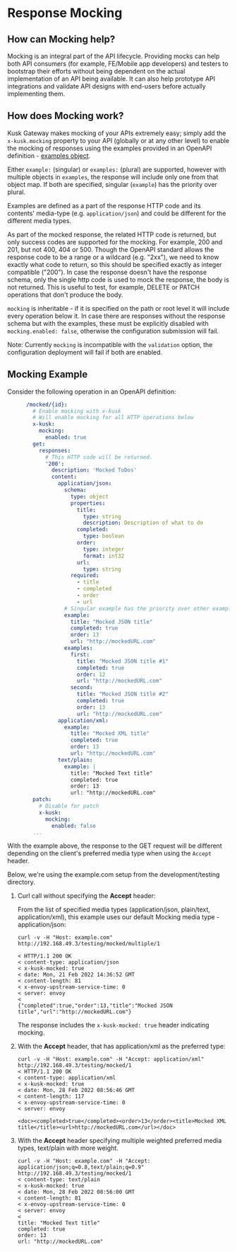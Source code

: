 # Response Mocking 

## **How can Mocking help?**

Mocking is an integral part of the API lifecycle. Providing mocks can help both API consumers (for example, FE/Mobile app developers) and 
testers to bootstrap their efforts without being dependent on the actual implementation of an API being available. It can also help prototype
API integrations and validate API designs with end-users before actually implementing them.

## **How does Mocking work?**

Kusk Gateway makes mocking of your APIs extremely easy; simply add the `x-kusk.mocking` property to your API (globally or at any other level) 
to enable the mocking of responses using the examples provided in an OpenAPI definition - [examples object](https://swagger.io/specification/#example-object).

Either `example:` (singular) or `examples:` (plural) are supported, however with multiple objects in `examples`, the response will include only one from that object map.
If both are specified, singular (`example`) has the priority over plural.

Examples are defined as a part of the response HTTP code and its contents' media-type (e.g. `application/json`) and could be different for the different media types.

As part of the mocked response, the related HTTP code is returned, but only success codes are supported for the mocking. For example, 200 and 201, but not 400, 404 or 500.
Though the OpenAPI standard allows the response code to be a range or a wildcard (e.g. "2xx"), we need to know exactly what code to return, so this should be specified exactly as integer compatible ("200").
In case the response doesn't have the response schema, only the single http code is used to mock the response, the body is not returned.
This is useful to test, for example, DELETE or PATCH operations that don't produce the body.

`mocking` is inheritable - if it is specified on the path or root level it will include every operation below it.
In case there are responses without the response schema but with the examples, these must be explicitly disabled with `mocking.enabled: false`, otherwise the configuration submission will fail.

Note: Currently `mocking` is incompatible with the `validation` option, the configuration deployment will fail if both are enabled.

## **Mocking Example**

Consider the following operation in an OpenAPI definition:

```yaml
      /mocked/{id}:
        # Enable mocking with x-kusk
        # Will enable mocking for all HTTP operations below
        x-kusk:
          mocking:
            enabled: true
        get:
          responses:
            # This HTTP code will be returned.
            '200':
              description: 'Mocked ToDos'
              content:
                application/json:
                  schema:
                    type: object
                    properties:
                      title:
                        type: string
                        description: Description of what to do
                      completed:
                        type: boolean
                      order:
                        type: integer
                        format: int32
                      url:
                        type: string
                    required:
                      - title
                      - completed
                      - order
                      - url
                  # Singular example has the priority over other examples.
                  example:
                    title: "Mocked JSON title"
                    completed: true
                    order: 13
                    url: "http://mockedURL.com"
                  examples:
                    first:
                      title: "Mocked JSON title #1"
                      completed: true
                      order: 12
                      url: "http://mockedURL.com"
                    second:
                      title: "Mocked JSON title #2"
                      completed: true
                      order: 13
                      url: "http://mockedURL.com"
                application/xml:
                  example:
                    title: "Mocked XML title"
                    completed: true
                    order: 13
                    url: "http://mockedURL.com"
                text/plain:
                  example: |
                    title: "Mocked Text title"
                    completed: true
                    order: 13
                    url: "http://mockedURL.com"
        patch:
          # Disable for patch
          x-kusk:
            mocking:
              enabled: false
        ...
```

With the example above, the response to the GET request will be different depending on the client's preferred media type when using the `Accept` header.

Below, we're using the example.com setup from the development/testing directory.

1. Curl call without specifying the **Accept** header:

    From the list of specified media types (application/json, plain/text, application/xml), this example uses our default Mocking media type - application/json:

    ```shell
    curl -v -H "Host: example.com" http://192.168.49.3/testing/mocked/multiple/1

    < HTTP/1.1 200 OK
    < content-type: application/json
    < x-kusk-mocked: true
    < date: Mon, 21 Feb 2022 14:36:52 GMT
    < content-length: 81
    < x-envoy-upstream-service-time: 0
    < server: envoy
    < 
    {"completed":true,"order":13,"title":"Mocked JSON title","url":"http://mockedURL.com"}
    ```

   The response includes the `x-kusk-mocked: true` header indicating mocking.

2. With the **Accept** header, that has application/xml as the preferred type:

    ```shell
    curl -v -H "Host: example.com" -H "Accept: application/xml"  http://192.168.49.3/testing/mocked/1
    < HTTP/1.1 200 OK
    < content-type: application/xml
    < x-kusk-mocked: true
    < date: Mon, 28 Feb 2022 08:56:46 GMT
    < content-length: 117
    < x-envoy-upstream-service-time: 0
    < server: envoy

    <doc><completed>true</completed><order>13</order><title>Mocked XML title</title><url>http://mockedURL.com</url></doc>
    ```

3. With the **Accept** header specifying multiple weighted preferred media types, text/plain with more weight.

    ```shell
    curl -v -H "Host: example.com" -H "Accept: application/json;q=0.8,text/plain;q=0.9"  http://192.168.49.3/testing/mocked/1
    < content-type: text/plain
    < x-kusk-mocked: true
    < date: Mon, 28 Feb 2022 08:56:00 GMT
    < content-length: 81
    < x-envoy-upstream-service-time: 0
    < server: envoy
    < 
    title: "Mocked Text title"
    completed: true
    order: 13
    url: "http://mockedURL.com"

    ```

